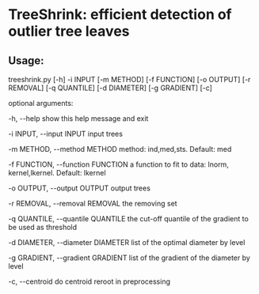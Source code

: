 # TreeShrink: efficient detection of outlier tree leaves

## Usage:
treeshrink.py [-h] -i INPUT [-m METHOD] [-f FUNCTION] [-o OUTPUT]
                     [-r REMOVAL] [-q QUANTILE] [-d DIAMETER] [-g GRADIENT] [-c]

optional arguments:

  -h, --help            show this help message and exit
  
  -i INPUT, --input INPUT
                        input trees
                        
  -m METHOD, --method METHOD
                        method: ind,med,sts. Default: med
                        
  -f FUNCTION, --function FUNCTION
                        a function to fit to data: lnorm, kernel,lkernel. Default: lkernel
                        
  -o OUTPUT, --output OUTPUT
                        output trees
                        
  -r REMOVAL, --removal REMOVAL
                        the removing set
                        
  -q QUANTILE, --quantile QUANTILE
                        the cut-off quantile of the gradient to be used as threshold
                        
  -d DIAMETER, --diameter DIAMETER
                        list of the optimal diameter by level
                        
  -g GRADIENT, --gradient GRADIENT
                        list of the gradient of the diameter by level
                        
  -c, --centroid        do centroid reroot in preprocessing
